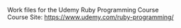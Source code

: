 Work files for the Udemy Ruby Programming Course<br/>
Course Site: https://www.udemy.com/ruby-programming/